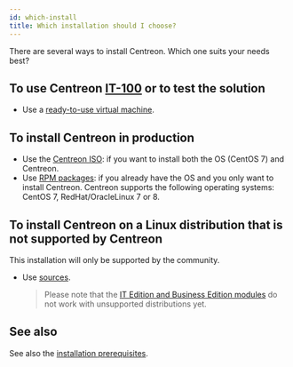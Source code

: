 ```yaml
---
id: which-install
title: Which installation should I choose?
---
```


There are several ways to install Centreon. Which one suits your needs best?

## To use Centreon [IT-100](it100.md) or to test the solution

- Use a [ready-to-use virtual machine](../installation/installation-of-a-central-server/using-virtual-machines).

## To install Centreon in production

- Use the [Centreon ISO](../installation/installation-of-a-central-server/using-centreon-iso.md): if you want to
  install both the OS (CentOS 7) and Centreon.
- Use [RPM packages](../installation/installation-of-a-central-server/using-packages.md): if you already have the
  OS and you only want to install Centreon. Centreon supports the following operating systems: CentOS 7, RedHat/OracleLinux 7 or 8.

## To install Centreon on a Linux distribution that is not supported by Centreon

This installation will only be supported by the community.

- Use [sources](../installation/installation-of-a-central-server/using-sources.md).
  > Please note that the [IT Edition and Business Edition modules](https://www.centreon.com/editions/) do not work with
  > unsupported distributions yet.

## See also

See also the [installation prerequisites](../installation/prerequisites.md).